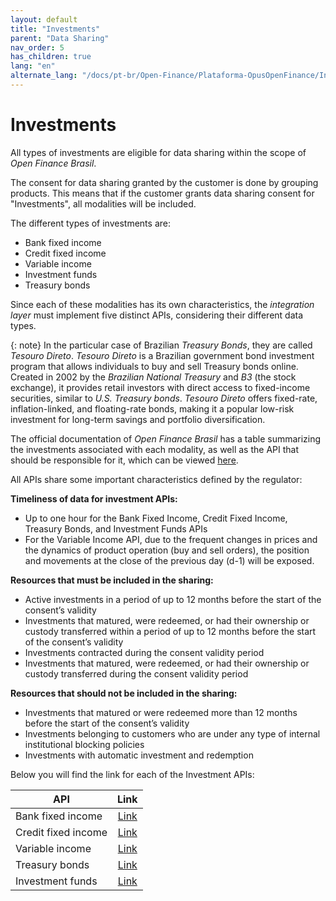 ```yaml
---
layout: default
title: "Investments"
parent: "Data Sharing"
nav_order: 5
has_children: true
lang: "en"
alternate_lang: "/docs/pt-br/Open-Finance/Plataforma-OpusOpenFinance/Integração/OOF-Investimento/"
---
```


# Investments

All types of investments are eligible for data sharing within the scope of *Open Finance Brasil*.

The consent for data sharing granted by the customer is done by grouping products. This means that if the customer grants data sharing consent for "Investments", all modalities will be included.

The different types of investments are:

- Bank fixed income
- Credit fixed income
- Variable income
- Investment funds
- Treasury bonds

Since each of these modalities has its own characteristics, the *integration layer* must implement five distinct APIs, considering their different data types.

{: note}
In the particular case of Brazilian *Treasury Bonds*, they are called *Tesouro Direto*.  *Tesouro Direto* is a Brazilian government bond investment program that allows individuals to buy and sell Treasury bonds online. Created in 2002 by the *Brazilian National Treasury* and *B3* (the stock exchange), it provides retail investors with direct access to fixed-income securities, similar to *U.S. Treasury bonds*. *Tesouro Direto* offers fixed-rate, inflation-linked, and floating-rate bonds, making it a popular low-risk investment for long-term savings and portfolio diversification.

The official documentation of *Open Finance Brasil* has a table summarizing the investments associated with each modality, as well as the API that should be responsible for it, which can be viewed [here][Tabela-Investimento-OFB].

All APIs share some important characteristics defined by the regulator:

**Timeliness of data for investment APIs:**

- Up to one hour for the Bank Fixed Income, Credit Fixed Income, Treasury Bonds, and Investment Funds APIs
- For the Variable Income API, due to the frequent changes in prices and the dynamics of product operation (buy and sell orders), the position and movements at the close of the previous day (d-1) will be exposed.

**Resources that must be included in the sharing:**

- Active investments in a period of up to 12 months before the start of the consent’s validity
- Investments that matured, were redeemed, or had their ownership or custody transferred within a period of up to 12 months before the start of the consent’s validity
- Investments contracted during the consent validity period
- Investments that matured, were redeemed, or had their ownership or custody transferred during the consent validity period

**Resources that should not be included in the sharing:**

- Investments that matured or were redeemed more than 12 months before the start of the consent’s validity
- Investments belonging to customers who are under any type of internal institutional blocking policies
- Investments with automatic investment and redemption

Below you will find the link for each of the Investment APIs:

|API                        |Link                     |
|---------------------------|:-----------------------:|
|Bank fixed income          |[Link](./dados-investimentos/dados-renda-fixa-bancaria.html)|
|Credit fixed income        |[Link](./dados-investimentos/dados-renda-fixa-credito.html)|
|Variable income            |[Link](./dados-investimentos/dados-renda-variavel.html)|
|Treasury bonds             |[Link](./dados-investimentos/dados-tesouro.html)|
|Investment funds           |[Link](./dados-investimentos/dados-fundos.html)|

[Tabela-Investimento-OFB]: https://openfinancebrasil.atlassian.net/wiki/spaces/OF/pages/102957060/Orienta+es+-+DC+Investimentos
